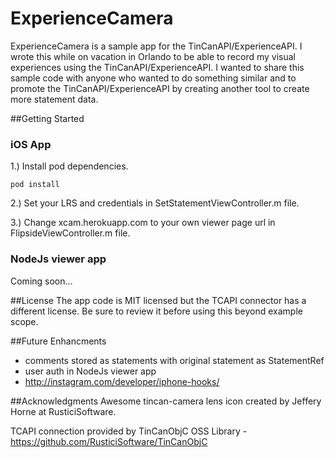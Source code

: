 ExperienceCamera
================

ExperienceCamera is a sample app for the TinCanAPI/ExperienceAPI. I wrote this while on vacation in Orlando to be able to record my visual experiences using the TinCanAPI/ExperienceAPI. I wanted to share this sample code with anyone who wanted to do something similar and to promote the TinCanAPI/ExperienceAPI by creating another tool to create more statement data.


##Getting Started

### iOS App

1.) Install pod dependencies.

	pod install

2.) Set your LRS and credentials in SetStatementViewController.m file.

3.) Change xcam.herokuapp.com to your own viewer page url in FlipsideViewController.m file.


### NodeJs viewer app

Coming soon...


##License
The app code is MIT licensed but the TCAPI connector has a different license. Be sure to review it before using this beyond example scope.

##Future Enhancments
* comments stored as statements with original statement as StatementRef
* user auth in NodeJs viewer app
* http://instagram.com/developer/iphone-hooks/

##Acknowledgments
Awesome tincan-camera lens icon created by Jeffery Horne at RusticiSoftware.

TCAPI connection provided by TinCanObjC OSS Library - https://github.com/RusticiSoftware/TinCanObjC

